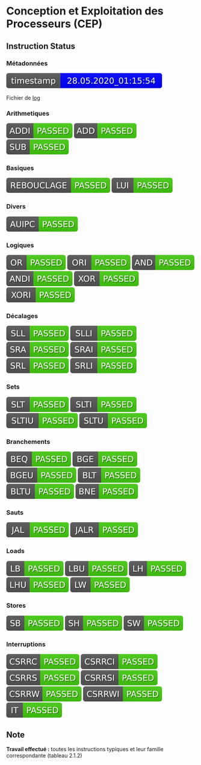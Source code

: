 # Conception et Exploitation des Processeurs (CEP)

## Instruction Status

### Métadonnées

[![timestamp status](https://raw.githubusercontent.com/julien-pintodafonseca/CEP/master/readme/timestamp.svg)](https://raw.githubusercontent.com/julien-pintodafonseca/CEP/master/readme/timestamp.svg)

Fichier de [log](https://raw.githubusercontent.com/julien-pintodafonseca/CEP/master/readme/log.txt)
### Arithmetiques

[![ADDI status](https://raw.githubusercontent.com/julien-pintodafonseca/CEP/master/readme/ADDI.svg)](https://raw.githubusercontent.com/julien-pintodafonseca/CEP/master/readme/ADDI.svg)
[![ADD status](https://raw.githubusercontent.com/julien-pintodafonseca/CEP/master/readme/ADD.svg)](https://raw.githubusercontent.com/julien-pintodafonseca/CEP/master/readme/ADD.svg)
[![SUB status](https://raw.githubusercontent.com/julien-pintodafonseca/CEP/master/readme/SUB.svg)](https://raw.githubusercontent.com/julien-pintodafonseca/CEP/master/readme/SUB.svg)
### Basiques

[![REBOUCLAGE status](https://raw.githubusercontent.com/julien-pintodafonseca/CEP/master/readme/REBOUCLAGE.svg)](https://raw.githubusercontent.com/julien-pintodafonseca/CEP/master/readme/REBOUCLAGE.svg)
[![LUI status](https://raw.githubusercontent.com/julien-pintodafonseca/CEP/master/readme/LUI.svg)](https://raw.githubusercontent.com/julien-pintodafonseca/CEP/master/readme/LUI.svg)
### Divers

[![AUIPC status](https://raw.githubusercontent.com/julien-pintodafonseca/CEP/master/readme/AUIPC.svg)](https://raw.githubusercontent.com/julien-pintodafonseca/CEP/master/readme/AUIPC.svg)
### Logiques

[![OR status](https://raw.githubusercontent.com/julien-pintodafonseca/CEP/master/readme/OR.svg)](https://raw.githubusercontent.com/julien-pintodafonseca/CEP/master/readme/OR.svg)
[![ORI status](https://raw.githubusercontent.com/julien-pintodafonseca/CEP/master/readme/ORI.svg)](https://raw.githubusercontent.com/julien-pintodafonseca/CEP/master/readme/ORI.svg)
[![AND status](https://raw.githubusercontent.com/julien-pintodafonseca/CEP/master/readme/AND.svg)](https://raw.githubusercontent.com/julien-pintodafonseca/CEP/master/readme/AND.svg)
[![ANDI status](https://raw.githubusercontent.com/julien-pintodafonseca/CEP/master/readme/ANDI.svg)](https://raw.githubusercontent.com/julien-pintodafonseca/CEP/master/readme/ANDI.svg)
[![XOR status](https://raw.githubusercontent.com/julien-pintodafonseca/CEP/master/readme/XOR.svg)](https://raw.githubusercontent.com/julien-pintodafonseca/CEP/master/readme/XOR.svg)
[![XORI status](https://raw.githubusercontent.com/julien-pintodafonseca/CEP/master/readme/XORI.svg)](https://raw.githubusercontent.com/julien-pintodafonseca/CEP/master/readme/XORI.svg)
### Décalages

[![SLL status](https://raw.githubusercontent.com/julien-pintodafonseca/CEP/master/readme/SLL.svg)](https://raw.githubusercontent.com/julien-pintodafonseca/CEP/master/readme/SLL.svg)
[![SLLI status](https://raw.githubusercontent.com/julien-pintodafonseca/CEP/master/readme/SLLI.svg)](https://raw.githubusercontent.com/julien-pintodafonseca/CEP/master/readme/SLLI.svg)
[![SRA status](https://raw.githubusercontent.com/julien-pintodafonseca/CEP/master/readme/SRA.svg)](https://raw.githubusercontent.com/julien-pintodafonseca/CEP/master/readme/SRA.svg)
[![SRAI status](https://raw.githubusercontent.com/julien-pintodafonseca/CEP/master/readme/SRAI.svg)](https://raw.githubusercontent.com/julien-pintodafonseca/CEP/master/readme/SRAI.svg)
[![SRL status](https://raw.githubusercontent.com/julien-pintodafonseca/CEP/master/readme/SRL.svg)](https://raw.githubusercontent.com/julien-pintodafonseca/CEP/master/readme/SRL.svg)
[![SRLI status](https://raw.githubusercontent.com/julien-pintodafonseca/CEP/master/readme/SRLI.svg)](https://raw.githubusercontent.com/julien-pintodafonseca/CEP/master/readme/SRLI.svg)
### Sets

[![SLT status](https://raw.githubusercontent.com/julien-pintodafonseca/CEP/master/readme/SLT.svg)](https://raw.githubusercontent.com/julien-pintodafonseca/CEP/master/readme/SLT.svg)
[![SLTI status](https://raw.githubusercontent.com/julien-pintodafonseca/CEP/master/readme/SLTI.svg)](https://raw.githubusercontent.com/julien-pintodafonseca/CEP/master/readme/SLTI.svg)
[![SLTIU status](https://raw.githubusercontent.com/julien-pintodafonseca/CEP/master/readme/SLTIU.svg)](https://raw.githubusercontent.com/julien-pintodafonseca/CEP/master/readme/SLTIU.svg)
[![SLTU status](https://raw.githubusercontent.com/julien-pintodafonseca/CEP/master/readme/SLTU.svg)](https://raw.githubusercontent.com/julien-pintodafonseca/CEP/master/readme/SLTU.svg)
### Branchements

[![BEQ status](https://raw.githubusercontent.com/julien-pintodafonseca/CEP/master/readme/BEQ.svg)](https://raw.githubusercontent.com/julien-pintodafonseca/CEP/master/readme/BEQ.svg)
[![BGE status](https://raw.githubusercontent.com/julien-pintodafonseca/CEP/master/readme/BGE.svg)](https://raw.githubusercontent.com/julien-pintodafonseca/CEP/master/readme/BGE.svg)
[![BGEU status](https://raw.githubusercontent.com/julien-pintodafonseca/CEP/master/readme/BGEU.svg)](https://raw.githubusercontent.com/julien-pintodafonseca/CEP/master/readme/BGEU.svg)
[![BLT status](https://raw.githubusercontent.com/julien-pintodafonseca/CEP/master/readme/BLT.svg)](https://raw.githubusercontent.com/julien-pintodafonseca/CEP/master/readme/BLT.svg)
[![BLTU status](https://raw.githubusercontent.com/julien-pintodafonseca/CEP/master/readme/BLTU.svg)](https://raw.githubusercontent.com/julien-pintodafonseca/CEP/master/readme/BLTU.svg)
[![BNE status](https://raw.githubusercontent.com/julien-pintodafonseca/CEP/master/readme/BNE.svg)](https://raw.githubusercontent.com/julien-pintodafonseca/CEP/master/readme/BNE.svg)
### Sauts

[![JAL status](https://raw.githubusercontent.com/julien-pintodafonseca/CEP/master/readme/JAL.svg)](https://raw.githubusercontent.com/julien-pintodafonseca/CEP/master/readme/JAL.svg)
[![JALR status](https://raw.githubusercontent.com/julien-pintodafonseca/CEP/master/readme/JALR.svg)](https://raw.githubusercontent.com/julien-pintodafonseca/CEP/master/readme/JALR.svg)
### Loads

[![LB status](https://raw.githubusercontent.com/julien-pintodafonseca/CEP/master/readme/LB.svg)](https://raw.githubusercontent.com/julien-pintodafonseca/CEP/master/readme/LB.svg)
[![LBU status](https://raw.githubusercontent.com/julien-pintodafonseca/CEP/master/readme/LBU.svg)](https://raw.githubusercontent.com/julien-pintodafonseca/CEP/master/readme/LBU.svg)
[![LH status](https://raw.githubusercontent.com/julien-pintodafonseca/CEP/master/readme/LH.svg)](https://raw.githubusercontent.com/julien-pintodafonseca/CEP/master/readme/LH.svg)
[![LHU status](https://raw.githubusercontent.com/julien-pintodafonseca/CEP/master/readme/LHU.svg)](https://raw.githubusercontent.com/julien-pintodafonseca/CEP/master/readme/LHU.svg)
[![LW status](https://raw.githubusercontent.com/julien-pintodafonseca/CEP/master/readme/LW.svg)](https://raw.githubusercontent.com/julien-pintodafonseca/CEP/master/readme/LW.svg)
### Stores

[![SB status](https://raw.githubusercontent.com/julien-pintodafonseca/CEP/master/readme/SB.svg)](https://raw.githubusercontent.com/julien-pintodafonseca/CEP/master/readme/SB.svg)
[![SH status](https://raw.githubusercontent.com/julien-pintodafonseca/CEP/master/readme/SH.svg)](https://raw.githubusercontent.com/julien-pintodafonseca/CEP/master/readme/SH.svg)
[![SW status](https://raw.githubusercontent.com/julien-pintodafonseca/CEP/master/readme/SW.svg)](https://raw.githubusercontent.com/julien-pintodafonseca/CEP/master/readme/SW.svg)
### Interruptions

[![CSRRC status](https://raw.githubusercontent.com/julien-pintodafonseca/CEP/master/readme/CSRRC.svg)](https://raw.githubusercontent.com/julien-pintodafonseca/CEP/master/readme/CSRRC.svg)
[![CSRRCI status](https://raw.githubusercontent.com/julien-pintodafonseca/CEP/master/readme/CSRRCI.svg)](https://raw.githubusercontent.com/julien-pintodafonseca/CEP/master/readme/CSRRCI.svg)
[![CSRRS status](https://raw.githubusercontent.com/julien-pintodafonseca/CEP/master/readme/CSRRS.svg)](https://raw.githubusercontent.com/julien-pintodafonseca/CEP/master/readme/CSRRS.svg)
[![CSRRSI status](https://raw.githubusercontent.com/julien-pintodafonseca/CEP/master/readme/CSRRSI.svg)](https://raw.githubusercontent.com/julien-pintodafonseca/CEP/master/readme/CSRRSI.svg)
[![CSRRW status](https://raw.githubusercontent.com/julien-pintodafonseca/CEP/master/readme/CSRRW.svg)](https://raw.githubusercontent.com/julien-pintodafonseca/CEP/master/readme/CSRRW.svg)
[![CSRRWI status](https://raw.githubusercontent.com/julien-pintodafonseca/CEP/master/readme/CSRRWI.svg)](https://raw.githubusercontent.com/julien-pintodafonseca/CEP/master/readme/CSRRWI.svg)
[![IT status](https://raw.githubusercontent.com/julien-pintodafonseca/CEP/master/readme/IT.svg)](https://raw.githubusercontent.com/julien-pintodafonseca/CEP/master/readme/IT.svg)

## Note

**Travail effectué :** toutes les instructions typiques et leur famille correspondante (tableau 2.1.2)
